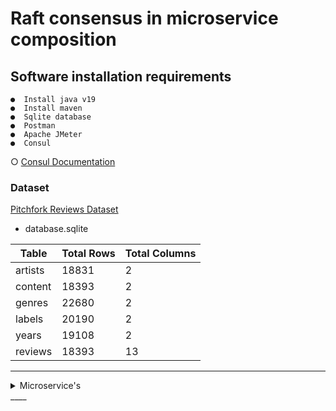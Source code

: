 # Raft consensus in microservice composition

## Software installation requirements
    ●  Install java v19
    ●  Install maven
    ●  Sqlite database
    ●  Postman
    ●  Apache JMeter
    ●  Consul

○ [Consul Documentation](https://developer.hashicorp.com/consul)

### Dataset
[Pitchfork Reviews Dataset](https://www.kaggle.com/nolanbconaway/pitchfork-data/data)

- database.sqlite

| Table    | Total Rows | Total Columns |
|----------|------------|---------------|
| artists  | 18831      | 2             |
| content  | 18393      | 2             |
| genres   | 22680      | 2             |
| labels   | 20190      | 2             |
| years    | 19108      | 2             |
| reviews  | 18393      | 13            |


____
<details>
<summary>Microservice's</summary>

    ●  YearsService
    ●  ReviewsService
    ●  LabelsService
    ●  GenresService
    ●  ContentService
    ●  ArtistsService

```
   puts "YearsMicroservice"
```
</details>
____

